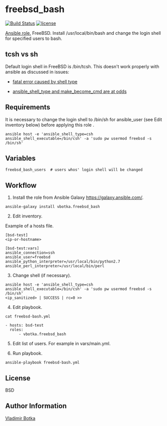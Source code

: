 freebsd_bash
============

[![Build Status](https://travis-ci.org/vbotka/ansible-freebsd-bash.svg?branch=master)](https://travis-ci.org/vbotka/ansible-freebsd-bash)
[![license](https://img.shields.io/badge/license-BSD-red.svg)](https://www.freebsd.org/doc/en/articles/bsdl-gpl/article.html)


[Ansible role.](https://galaxy.ansible.com/vbotka/freebsd_bash/) FreeBSD. Install /usr/local/bin/bash and change the login shell for specified users to bash.


tcsh vs sh
----------

Default login shell in FreeBSD is /bin/tcsh. This doesn't work properly with ansible as discussed in issues:

- [fatal error caused by shell type](https://github.com/ansible/ansible/issues/13459)

- [ansible_shell_type and make_become_cmd are at odds](https://github.com/ansible/ansible/issues/13179)


Requirements
------------

It is necessary to change the login shell to /bin/sh for ansible_user (see Edit inventory below) before applying this role .

```
ansible host -e 'ansible_shell_type=csh ansible_shell_executable=/bin/csh' -a 'sudo pw usermod freebsd -s /bin/sh'

```


Variables
---------

```
freebsd_bash_users	# users whos' login shell will be changed
```


Workflow
--------

1) Install the role from Ansible Galaxy https://galaxy.ansible.com/.

```
ansible-galaxy install vbotka.freebsd_bash
```

2) Edit inventory.

Example of a hosts file.

```
[bsd-test]
<ip-or-hostname>

[bsd-test:vars]
ansible_connection=ssh
ansible_user=freebsd
ansible_python_interpreter=/usr/local/bin/python2.7
ansible_perl_interpreter=/usr/local/bin/perl
```

3) Change shell (if necessary).

```
ansible host -e 'ansible_shell_type=csh ansible_shell_executable=/bin/csh' -a 'sudo pw usermod freebsd -s /bin/sh'
<ip_sanitized> | SUCCESS | rc=0 >>
```

4) Edit playbook.

```
cat freebsd-bash.yml

- hosts: bsd-test
  roles:
      - vbotka.freebsd_bash
```

5) Edit list of users. For example in vars/main.yml.

6) Run playbook.

```
ansible-playbook freebsd-bash.yml
```


License
-------

BSD


Author Information
------------------

[Vladimir Botka](https://botka.link)
